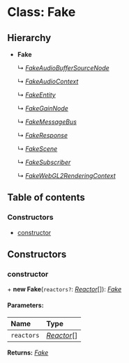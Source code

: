 # Class: Fake

## Hierarchy

* **Fake**

  ↳ [*FakeAudioBufferSourceNode*](fakeaudiobuffersourcenode.md)

  ↳ [*FakeAudioContext*](fakeaudiocontext.md)

  ↳ [*FakeEntity*](fakeentity.md)

  ↳ [*FakeGainNode*](fakegainnode.md)

  ↳ [*FakeMessageBus*](fakemessagebus.md)

  ↳ [*FakeResponse*](fakeresponse.md)

  ↳ [*FakeScene*](fakescene.md)

  ↳ [*FakeSubscriber*](fakesubscriber.md)

  ↳ [*FakeWebGL2RenderingContext*](fakewebgl2renderingcontext.md)

## Table of contents

### Constructors

- [constructor](fake.md#constructor)

## Constructors

### constructor

\+ **new Fake**(`reactors?`: [*Reactor*](reactor.md)[]): [*Fake*](fake.md)

#### Parameters:

Name | Type |
:------ | :------ |
`reactors` | [*Reactor*](reactor.md)[] |

**Returns:** [*Fake*](fake.md)
